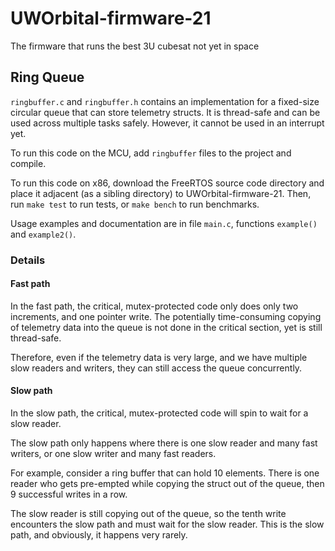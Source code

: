 # UWOrbital-firmware-21
The firmware that runs the best 3U cubesat not yet in space



## Ring Queue

`ringbuffer.c` and `ringbuffer.h` contains an implementation for a fixed-size circular queue that can store telemetry structs.
It is thread-safe and can be used across multiple tasks safely. However, it cannot be used in an interrupt yet.

To run this code on the MCU, add `ringbuffer` files to the project and compile.

To run this code on x86, download the FreeRTOS source code directory and place it adjacent (as a sibling directory) to UWOrbital-firmware-21.
Then, run `make test` to run tests, or `make bench` to run benchmarks.

Usage examples and documentation are in file `main.c`, functions `example()` and `example2()`.

### Details

#### Fast path
In the fast path, the critical, mutex-protected code only does only two increments, and one pointer write. 
The potentially time-consuming copying of telemetry data into the queue is not done in the critical section, yet is still thread-safe.

Therefore, even if the telemetry data is very large, and we have multiple slow readers and writers, they can still access
the queue concurrently.

#### Slow path
In the slow path, the critical, mutex-protected code will spin to wait for a slow reader. 

The slow path only happens where there is one slow reader and many fast writers, or one slow writer and many fast readers.

For example, consider a ring buffer that can hold 10 elements. There is one reader who gets pre-empted while copying the struct out of
the queue, then 9 successful writes in a row. 

The slow reader is still copying out of the queue, so the tenth write encounters the slow path and
must wait for the slow reader. This is the slow path,
and obviously, it happens very rarely.

